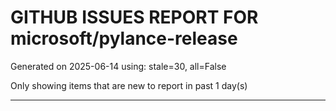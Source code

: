 
# GITHUB ISSUES REPORT FOR microsoft/pylance-release


Generated on 2025-06-14 using: stale=30, all=False


Only showing items that are new to report in past 1 day(s)


---




















